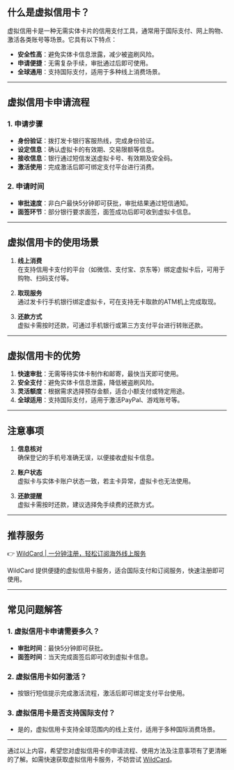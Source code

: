 ## 什么是虚拟信用卡？

虚拟信用卡是一种无需实体卡片的信用支付工具，通常用于国际支付、网上购物、激活各类账号等场景。它具有以下特点：

- **安全性高**：避免实体卡信息泄露，减少被盗刷风险。
- **申请便捷**：无需复杂手续，审批通过后即可使用。
- **全球通用**：支持国际支付，适用于多种线上消费场景。

---

## 虚拟信用卡申请流程

### 1. 申请步骤
- **身份验证**：拨打发卡银行客服热线，完成身份验证。
- **设定信息**：确认虚拟卡的有效期、交易限额等信息。
- **接收信息**：银行通过短信发送虚拟卡号、有效期及安全码。
- **激活使用**：完成激活后即可绑定支付平台进行消费。

### 2. 申请时间
- **审批速度**：非白户最快5分钟即可获批，审批结果通过短信通知。
- **面签环节**：部分银行要求面签，面签成功后即可收到虚拟卡信息。

---

## 虚拟信用卡的使用场景

1. **线上消费**  
   在支持信用卡支付的平台（如微信、支付宝、京东等）绑定虚拟卡后，可用于购物、扫码支付等。

2. **取现服务**  
   通过发卡行手机银行绑定虚拟卡，可在支持无卡取款的ATM机上完成取现。

3. **还款方式**  
   虚拟卡需按时还款，可通过手机银行或第三方支付平台进行转账还款。

---

## 虚拟信用卡的优势

1. **快速审批**：无需等待实体卡制作和邮寄，最快当天即可使用。
2. **安全支付**：避免实体卡信息泄露，降低被盗刷风险。
3. **灵活额度**：根据需求选择预存金额，适合小额支付或特定用途。
4. **全球适用**：支持国际支付，适用于激活PayPal、游戏账号等。

---

## 注意事项

1. **信息核对**  
   确保登记的手机号准确无误，以便接收虚拟卡信息。

2. **账户状态**  
   虚拟卡与实体卡账户状态一致，若主卡异常，虚拟卡也无法使用。

3. **还款提醒**  
   虚拟卡需按时还款，建议选择免手续费的还款方式。

---

## 推荐服务

👉 [WildCard | 一分钟注册，轻松订阅海外线上服务](https://bit.ly/bewildcard)

WildCard 提供便捷的虚拟信用卡服务，适合国际支付和订阅服务，快速注册即可使用。

---

## 常见问题解答

### 1. 虚拟信用卡申请需要多久？
- **审批时间**：最快5分钟即可获批。
- **面签时间**：当天完成面签后即可收到虚拟卡信息。

### 2. 虚拟信用卡如何激活？
- 按银行短信提示完成激活流程，激活后即可绑定支付平台使用。

### 3. 虚拟信用卡是否支持国际支付？
- 是的，虚拟信用卡支持全球范围内的线上支付，适用于多种国际消费场景。

---

通过以上内容，希望您对虚拟信用卡的申请流程、使用方法及注意事项有了更清晰的了解。如需快速获取虚拟信用卡服务，不妨尝试 [WildCard](https://bit.ly/bewildcard)。
